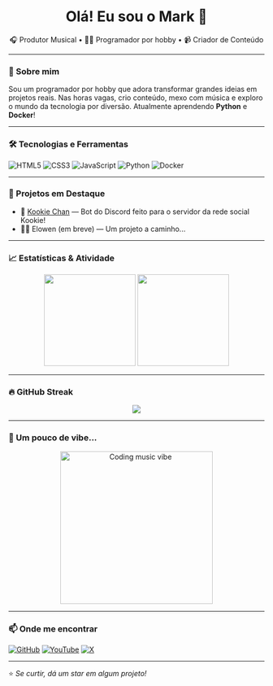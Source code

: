 <h1 align="center">Olá! Eu sou o Mark 👋</h1>

<p align="center">
  🎧 Produtor Musical • 👨‍💻 Programador por hobby • 📹 Criador de Conteúdo
</p>

---

### 🎯 Sobre mim

Sou um programador por hobby que adora transformar grandes ideias em projetos reais. Nas horas vagas, crio conteúdo, mexo com música e exploro o mundo da tecnologia por diversão. 
Atualmente aprendendo **Python** e **Docker**!

---

### 🛠️ Tecnologias e Ferramentas

![HTML5](https://img.shields.io/badge/HTML5-E34F26?style=for-the-badge&logo=html5&logoColor=fff)
![CSS3](https://img.shields.io/badge/CSS3-1572B6?style=for-the-badge&logo=css3&logoColor=fff)
![JavaScript](https://img.shields.io/badge/JavaScript-F7DF1E?style=for-the-badge&logo=javascript&logoColor=000)
![Python](https://img.shields.io/badge/Python-3776AB?style=for-the-badge&logo=python&logoColor=fff)
![Docker](https://img.shields.io/badge/Docker-2496ED?style=for-the-badge&logo=docker&logoColor=fff)

---

### 🚀 Projetos em Destaque

- 🤖 [Kookie Chan](github.com/kookie-community/kookie-chan) — Bot do Discord feito para o servidor da rede social Kookie!
- 🧙‍♀️ Elowen (em breve) — Um projeto a caminho...

---

### 📈 Estatísticas & Atividade

<p align="center">
  <img height="180em" src="https://github-readme-stats.vercel.app/api?username=markelpher&show_icons=true&theme=tokyonight" />
  <img height="180em" src="https://github-readme-stats.vercel.app/api/top-langs/?username=markelpher&layout=compact&theme=tokyonight" />
</p>

---

### 🔥 GitHub Streak

<p align="center">
  <img src="https://github-readme-streak-stats.herokuapp.com?user=SeuUsuarioAqui&theme=tokyonight&hide_border=false" />
</p>

---

### 🎵 Um pouco de vibe...

<p align="center">
  <img src="https://media.giphy.com/media/l3vR85PnGsBwu1PFK/giphy.gif" width="300" alt="Coding music vibe">
</p>

---

### 📫 Onde me encontrar

[![GitHub](https://img.shields.io/badge/GitHub-100000?style=for-the-badge&logo=github&logoColor=white)](https://github.com/markelpher)
[![YouTube](https://img.shields.io/badge/YouTube-FF0000?style=for-the-badge&logo=youtube&logoColor=white)](https://youtube.com/@markelpher)
[![X](https://img.shields.io/badge/X-100000?style=for-the-badge&logo=x&logoColor=white)](https://x.com/markelpher)

---

⭐️ *Se curtir, dá um star em algum projeto!*
